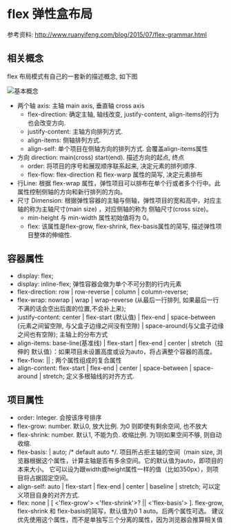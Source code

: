 # flex 弹性盒布局

参考资料: http://www.ruanyifeng.com/blog/2015/07/flex-grammar.html

## 相关概念

flex 布局模式有自己的一套新的描述概念, 如下图

![基本概念](./images/chatu/flexbox1.png)

- 两个轴 axis: 主轴 main axis, 垂直轴 cross axis
	- flex-direction: 确定主轴, 轴线改变, justify-content, align-items的行为也会改变方向.
	- justify-content: 主轴方向排列方式.
	- align-items: 侧轴排列方式.
	- align-self: 单个项目在侧轴方向的排列方式. 会覆盖align-items属性
- 方向 direction: main(cross) start(end). 描述方向的起点, 终点
	- order: 将项目的序号和展现顺序联系起来, 决定元素的排列顺序.
	- flex-flow: flex-direction 和 flex-warp 属性的简写, 决定元素排布
- 行Line:  根据 flex-wrap 属性，弹性项目可以排布在单个行或者多个行中。此属性控制侧轴的方向和新行排列的方向。
- 尺寸 Dimension: 根据弹性容器的主轴与侧轴，弹性项目的宽和高中，对应主轴的称为主轴尺寸(main size) ，对应侧轴的称为 侧轴尺寸(cross size)。
	- min-height 与 min-width 属性初始值将为 0。
	- flex: 该属性是flex-grow, flex-shrink, flex-basis属性的简写, 描述弹性项目整体的伸缩性.

## 容器属性

- display: flex;
- display: inline-flex; 弹性容器会做为单个不可分割的行内元素
- flex-direction: row | row-reverse | column | column-reverse;
- flex-wrap: nowrap | wrap | wrap-reverse (从最后一行排列, 如果最后一行不满的话会空出后面的位置,不会补上来);
- justify-content: center | flex-start (默认值) | flex-end | space-between (元素之间留空隙, 与父盒子边缘之间没有空隙) | space-around(与父盒子边缘之间也有空隙); 主轴上的分布方式
- align-items: base-line(基准线) | flex-start | flex-end | center | stretch（拉伸的 默认值）：如果项目未设置高度或设为auto，将占满整个容器的高度。
- flex-flow: <flex-direction> || <flex-wrap>; 两个属性组成的复合属性
- align-content: flex-start | flex-end | center | space-between | space-around | stretch; 定义多根轴线的对齐方式.

## 项目属性

- order: Integer. 会按该序号排序
- flex-grow: number. 默认0, 放大比例. 为0 则即使有剩余空间, 也不放大
- flex-shrink: number. 默认1, 不能为负. 收缩比例. 为1则如果空间不够, 则自动收缩.
- flex-basis: <length> | auto; /* default auto */. 项目所占拒主轴的空间（main size, 浏览器根据这个属性，计算主轴是否有多余空间。它的默认值为auto，即项目的本来大小。 它可以设为跟width或height属性一样的值（比如350px），则项目将占据固定空间。
- align-self: auto | flex-start | flex-end | center | baseline | stretch; 可以定义项目自身的对齐方式.
- flex: none | [ <'flex-grow'> <'flex-shrink'>? || <'flex-basis'> ].  flex-grow, flex-shrink 和 flex-basis的简写，默认值为0 1 auto。后两个属性可选。 建议优先使用这个属性，而不是单独写三个分离的属性，因为浏览器会推算相关值


